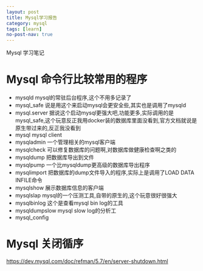 ```yaml
---
layout: post
title: Mysql学习报告
category: mysql
tags: [learn]
no-post-nav: true
---
```


Mysql 学习笔记

# Mysql 命令行比较常用的程序

* mysqld mysql的常驻后台程序,这个不用多记录了
* mysql_safe 说是用这个来启动mysql会更安全些,其实也是调用了mysqld
* mysql.server 据说这个启动mysql更强大吧,功能更多,实际调用的是mysql_safe,这个玩意反正我用docker装的数据库里面没看到,官方文档就说是原生带过来的,反正我没看到
* mysql mysql client
* mysqladmin 一个管理相关的mysql客户端
* mysqlcheck 可以修复数据库的问题啊,对数据库做健康检查啊之类的
* mysqldump 把数据库导出到文件
* mysqlpump 一个比mysqldump更高级的数据库导出程序
* mysqlimport 把数据库的dump文件导入的程序,实际上是调用了LOAD DATA INFILE命令
* mysqlshow 展示数据库信息的客户端
* mysqlslap mysql的一个压测工具,自带的原生的,这个玩意很好很强大
* mysqlbinlog 这个是查看mysql bin log的工具
* mysqldumpslow mysql slow log的分析工
* mysql_config

# Mysql 关闭循序
https://dev.mysql.com/doc/refman/5.7/en/server-shutdown.html
